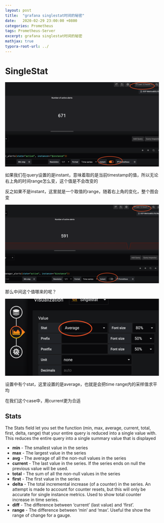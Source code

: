 ```yaml
---
layout: post
title:  "grafana singlestat时间的秘密"
date:   2020-02-29 23:00:00 +0800
categories: Prometheus
tags: Prometheus-Server
excerpt: grafana singlestat时间的秘密
mathjax: true
typora-root-url: ../
---
```


# SingleStat

![image-20200229231045173](/assets/images/image-20200229231045173.png)

如果我们在query设置的是instant，意味着取的是当前timestamp的值，所以无论右上角的时间range怎么变，这个值是不会改变的

反之如果不是instant，这里就是一个取值的range，随着右上角的变化，整个图会变

![image-20200229231207761](/assets/images/image-20200229231207761.png)

那么中间这个值哪来的呢？

![image-20200229231320055](/assets/images/image-20200229231320055.png)

设置中有个stat，这里设置的是average，也就是会把time range内的采样值求平均

在我们这个case中，用current更为合适

## Stats

The Stats field let you set the function  (min, max, average, current, total, first, delta, range) that your  entire query is reduced into a single value with. This reduces the  entire query into a single summary value that is displayed

- **min** - The smallest value in the series
- **max** - The largest value in the series
- **avg** - The average of all the non-null values in the series
- **current** - The last value in the series. If the series ends on null the previous value will be used.
- **total** - The sum of all the non-null values in the series
- **first** - The first value in the series
- **delta** - The total incremental increase (of a  counter) in the series. An attempt is made to account for counter  resets, but this will only be accurate for single instance metrics. Used to show total counter increase in time series.
- **diff** - The difference between ‘current’ (last value) and ‘first’.
- **range** - The difference between ‘min’ and ‘max’. Useful the show the range of change for a gauge.